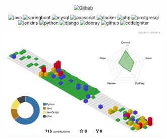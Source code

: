 <div align="center">
    
<!-- codenary 데이터 통계 -->
[![Github](https://www.codenary.co.kr/widget/github/api?username=김채민)](https://www.codenary.co.kr/user-profile/detail/김채민?github_ride=true&utm_source=github)

<!-- codenary 기술 스택 -->
![java](https://www.codenary.co.kr/widget/github-techstack/api?name=java) ![springboot](https://www.codenary.co.kr/widget/github-techstack/api?name=springboot) ![mysql](https://www.codenary.co.kr/widget/github-techstack/api?name=mysql) ![javascript](https://www.codenary.co.kr/widget/github-techstack/api?name=javascript) ![docker](https://www.codenary.co.kr/widget/github-techstack/api?name=docker) ![php](https://www.codenary.co.kr/widget/github-techstack/api?name=php) ![postgresql](https://www.codenary.co.kr/widget/github-techstack/api?name=postgresql) ![jenkins](https://www.codenary.co.kr/widget/github-techstack/api?name=jenkins) ![python](https://www.codenary.co.kr/widget/github-techstack/api?name=python) ![django](https://www.codenary.co.kr/widget/github-techstack/api?name=django) ![dooray](https://www.codenary.co.kr/widget/github-techstack/api?name=dooray) ![github](https://www.codenary.co.kr/widget/github-techstack/api?name=github) ![codeigniter](https://www.codenary.co.kr/widget/github-techstack/api?name=codeigniter) 

<!-- 3D 잔디 -->
![My Contribution Calendar](./profile-3d-contrib/profile-gitblock.svg)

</div>
